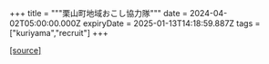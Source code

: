 +++
title = """栗山町地域おこし協力隊"""
date = 2024-04-02T05:00:00.000Z
expiryDate = 2025-01-13T14:18:59.887Z
tags = ["kuriyama","recruit"]
+++


[[source]](https://www.town.kuriyama.hokkaido.jp/soshiki/31/630.html)
